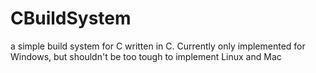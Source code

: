 # CBuildSystem
a simple build system for C written in C. Currently only implemented for Windows, but shouldn't be too tough to implement Linux and Mac
